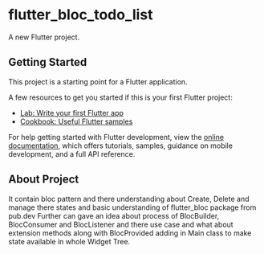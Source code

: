 # flutter_bloc_todo_list

A new Flutter project.

## Getting Started

This project is a starting point for a Flutter application.

A few resources to get you started if this is your first Flutter project:

- [Lab: Write your first Flutter app](https://docs.flutter.dev/get-started/codelab)
- [Cookbook: Useful Flutter samples](https://docs.flutter.dev/cookbook)

For help getting started with Flutter development, view the
[online documentation](https://docs.flutter.dev/), which offers tutorials,
samples, guidance on mobile development, and a full API reference.

## About Project 

It contain bloc pattern and there understanding about Create, Delete and manage there states and basic 
understanding of flutter_bloc package from pub.dev Further can gave an idea about process of 
BlocBuilder, BlocConsumer and BlocListener and there use case and what about extension methods 
along with BlocProvided adding in Main class to make state available in whole Widget Tree.
